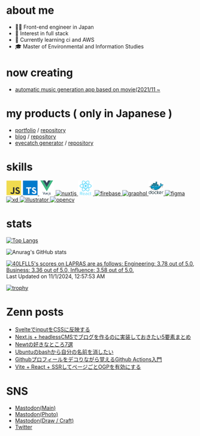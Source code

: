 # about me
- 👩‍💻 Front-end engineer in Japan
- 👀 Interest in full stack
- 🌱 Currently learning ci and AWS
- 🎓 Master of Environmental and Information Studies

# now creating
- [automatic music generation app based on movie(2021/11 ~ ](https://github.com/thetalemon/movie2music)

# my products ( only in Japanese )
- [portfolio](https://manasas.dev/) / [repository](https://github.com/thetalemon/manasandbox)
- [blog](https://blog.manasas.dev/) / [repository](https://github.com/thetalemon/manasblog)
- [eyecatch generator](https://eyecatch.manasas.dev/) / [repository](https://github.com/thetalemon/eye-catch-creator)

# skills
<p align="left"> 
  <a href="https://developer.mozilla.org/en-US/docs/Web/JavaScript" target="_blank"> <img src="https://raw.githubusercontent.com/devicons/devicon/master/icons/javascript/javascript-original.svg" alt="javascript" width="40" height="40"/> </a> 
  <a href="https://www.typescriptlang.org/" target="_blank"> <img src="https://raw.githubusercontent.com/devicons/devicon/master/icons/typescript/typescript-original.svg" alt="typescript" width="40" height="40"/> </a> 
  <a href="https://vuejs.org/" target="_blank"> <img src="https://raw.githubusercontent.com/devicons/devicon/master/icons/vuejs/vuejs-original-wordmark.svg" alt="vuejs" width="40" height="40"/> </a> 
  <a href="https://nuxtjs.org/" target="_blank"> <img src="https://www.vectorlogo.zone/logos/nuxtjs/nuxtjs-icon.svg" alt="nuxtjs" width="40" height="40"/> </a> 
  <a href="https://reactjs.org/" target="_blank"> <img src="https://raw.githubusercontent.com/devicons/devicon/master/icons/react/react-original-wordmark.svg" alt="react" width="40" height="40"/> </a>  
  <a href="https://firebase.google.com/" target="_blank"> <img src="https://www.vectorlogo.zone/logos/firebase/firebase-icon.svg" alt="firebase" width="40" height="40"/> </a>  
  <a href="https://graphql.org" target="_blank"> <img src="https://www.vectorlogo.zone/logos/graphql/graphql-icon.svg" alt="graphql" width="40" height="40"/> </a> 
  <a href="https://www.docker.com/" target="_blank"> <img src="https://raw.githubusercontent.com/devicons/devicon/master/icons/docker/docker-original-wordmark.svg" alt="docker" width="40" height="40"/> </a> 
  <a href="https://www.figma.com/" target="_blank"> <img src="https://www.vectorlogo.zone/logos/figma/figma-icon.svg" alt="figma" width="40" height="40"/> </a> 
  <a href="https://www.adobe.com/products/xd.html" target="_blank"> <img src="https://cdn.worldvectorlogo.com/logos/adobe-xd.svg" alt="xd" width="40" height="40"/> </a> 
  <a href="https://www.adobe.com/in/products/illustrator.html" target="_blank"> <img src="https://www.vectorlogo.zone/logos/adobe_illustrator/adobe_illustrator-icon.svg" alt="illustrator" width="40" height="40"/> </a> 
  <a href="https://opencv.org/" target="_blank"> <img src="https://www.vectorlogo.zone/logos/opencv/opencv-icon.svg" alt="opencv" width="40" height="40"/> </a> 
</p>


# stats
[![Top Langs](https://github-readme-stats.vercel.app/api/top-langs/?username=thetalemon&layout=compact&theme=synthwave&langs_count=4)](https://github.com/anuraghazra/github-readme-stats)

![Anurag's GitHub stats](https://github-readme-stats.vercel.app/api?username=thetalemon&show_icons=true&theme=synthwave&hide=contribs,stars)

<!--START_SECTION:lapras-card-->
<p ><a href="https://lapras.com/public/40LFLL5" target="_blank" rel="noopener noreferrer"><img alt="40LFLL5's scores on LAPRAS are as follows: Engineering: 3.78 out of 5.0, Business: 3.36 out of 5.0, Influence: 3.58 out of 5.0." src="https://lapras-card-generator.vercel.app/api/svg?e=3.78&b=3.36&i=3.58&b1=%23232323&b2=%236d6d6d&i1=%23212121&i2=%23818181&l=en" width="400" ></a>  
Last Updated on 11/1/2024, 12:57:53 AM</p>
<!--END_SECTION:lapras-card-->

[![trophy](https://github-profile-trophy.vercel.app/?username=thetalemon&theme=dracula&column=3&margin-w=15&margin-h=15)](https://github.com/ryo-ma/github-profile-trophy)


# Zenn posts
<!-- BLOG-POST-LIST:START -->
- [SvelteでinputをCSSに反映する](https://zenn.dev/thetalemon/articles/7d7903c8031d74)
- [Next.js + headlessCMSでブログを作るのに実装しておきたい5要素まとめ](https://zenn.dev/thetalemon/articles/5469b505edd638)
- [Newtの好きなところ7選](https://zenn.dev/thetalemon/articles/4b859afa09b5e8)
- [Ubuntuのbashから自分の名前を消したい](https://zenn.dev/thetalemon/articles/40cfc5afa9c306)
- [Githubプロフィールをデコりながら覚えるGithub Actions入門](https://zenn.dev/thetalemon/articles/518153549f917e)
- [Vite + React + SSRしてページごとOGPを有効にする](https://zenn.dev/thetalemon/articles/1ca7835954c059)
<!-- BLOG-POST-LIST:END -->

# SNS
- <a rel="me" href="https://fedibird.com/@thetalemon">Mastodon(Main)</a>
- <a rel="me" href="https://photodn.net/@thetalemon">Mastodon(Photo)</a>
- <a rel="me" href="https://gamelinks007.net/@thetalemon">Mastodon(Draw / Craft)</a>
- [Twitter](https://twitter.com/thetalemon)
